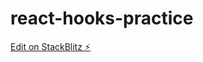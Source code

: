 # react-hooks-practice

[Edit on StackBlitz ⚡️](https://stackblitz.com/edit/stackblitz-starters-nr4isu)
